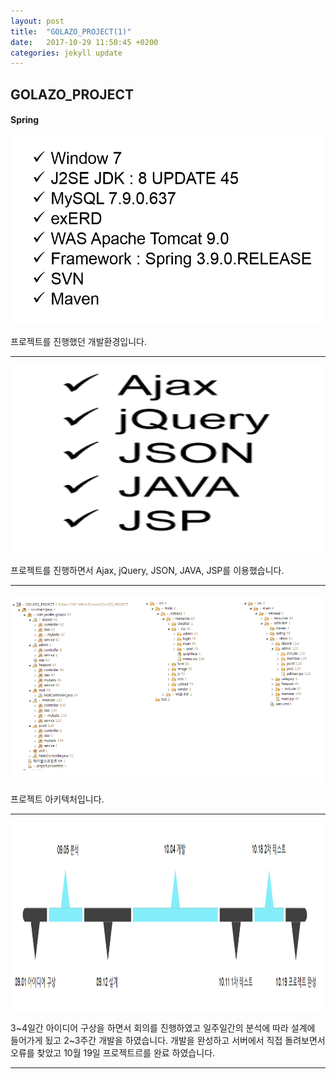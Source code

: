 ```yaml
---
layout: post
title:  "GOLAZO_PROJECT(1)"
date:   2017-10-29 11:50:45 +0200
categories: jekyll update
---
```


## GOLAZO_PROJECT
#### Spring

<img src="/assets/개발환경.PNG" style="width:500px; height:300px;">
 
프로젝트를 진행했던 개발환경입니다.

- - -

<img src="/assets/스킬.PNG" style="width:500px; height:300px;">

프로젝트를 진행하면서 Ajax, jQuery, JSON, JAVA, JSP를 이용했습니다.

- - -

<img src="/assets/아키텍처.PNG" style="width:500px; height:300px;">

프로젝트 아키텍처입니다.
- - -

<img src="/assets/개발일정.PNG" style="width:500px; height:300px;">

3~4일간 아이디어 구상을 하면서 회의를 진행하였고 일주일간의 분석에 따라 
설계에 들어가게 됬고 2~3주간 개발을 하였습니다. 
개발을 완성하고 서버에서 직접 돌려보면서 오류를 찾았고 10월 19일 프로젝트르를 완료 하였습니다.

- - - 